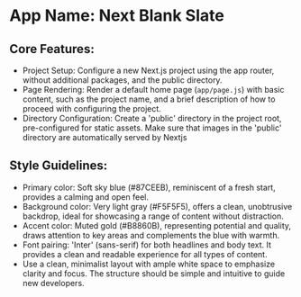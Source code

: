 # **App Name**: Next Blank Slate

## Core Features:

- Project Setup: Configure a new Next.js project using the app router, without additional packages, and the public directory.
- Page Rendering: Render a default home page (`app/page.js`) with basic content, such as the project name, and a brief description of how to proceed with configuring the project.
- Directory Configuration: Create a 'public' directory in the project root, pre-configured for static assets. Make sure that images in the 'public' directory are automatically served by Nextjs

## Style Guidelines:

- Primary color: Soft sky blue (#87CEEB), reminiscent of a fresh start, provides a calming and open feel.
- Background color: Very light gray (#F5F5F5), offers a clean, unobtrusive backdrop, ideal for showcasing a range of content without distraction.
- Accent color: Muted gold (#B8860B), representing potential and quality, draws attention to key areas and complements the blue with warmth.
- Font pairing: 'Inter' (sans-serif) for both headlines and body text. It provides a clean and readable experience for all types of content.
- Use a clean, minimalist layout with ample white space to emphasize clarity and focus. The structure should be simple and intuitive to guide new developers.